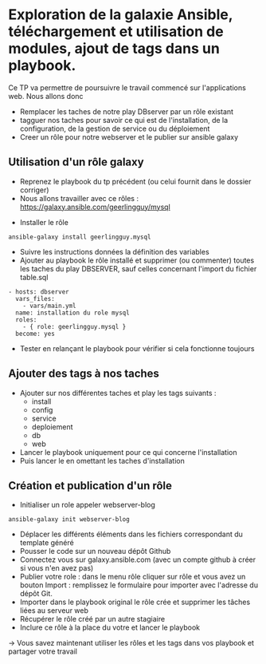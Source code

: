 # Exploration de la galaxie Ansible, téléchargement et utilisation de modules, ajout de tags dans un playbook.

Ce TP va permettre de poursuivre le travail commencé sur l'applications web.
Nous allons donc  
- Remplacer les taches de notre play DBserver par un rôle existant
- tagguer nos taches pour savoir ce qui est de l'installation, de la configuration, de la gestion de service ou du déploiement
- Creer un rôle pour notre webserver et le publier sur ansible galaxy

## Utilisation d'un rôle galaxy
- Reprenez le playbook du tp précédent (ou celui fournit dans le dossier corriger)
- Nous allons travailler avec ce rôles :
https://galaxy.ansible.com/geerlingguy/mysql
* Installer le rôle
```
ansible-galaxy install geerlingguy.mysql
```
- Suivre les instructions données la définition des variables
- Ajouter au playbook le rôle installé et supprimer (ou commenter) toutes les taches du play DBSERVER, sauf celles concernant l'import du fichier table.sql
```
- hosts: dbserver
  vars_files:
    - vars/main.yml
  name: installation du role mysql
  roles:
    - { role: geerlingguy.mysql }
  become: yes
```
- Tester en relançant le playbook pour vérifier si cela fonctionne toujours

## Ajouter des tags à nos taches
* Ajouter sur nos différentes taches et play les tags suivants :
  * install
  * config
  * service
  * deploiement
  * db
  * web
* Lancer le playbook uniquement pour ce qui concerne l'installation
* Puis lancer le en omettant les taches d'installation

## Création et publication d'un rôle
- Initialiser un role appeler webserver-blog
```
ansible-galaxy init webserver-blog 
```
- Déplacer les différents éléments dans les fichiers correspondant du template généré
- Pousser le code sur un nouveau dépôt Github 
- Connectez vous sur galaxy.ansible.com (avec un compte github à créer si vous n'en avez pas)
- Publier votre role : dans le menu rôle cliquer sur rôle et vous avez un bouton Import : remplissez le formulaire pour importer avec l'adresse du dépôt Git. 
- Importer dans le playbook original le rôle crée et supprimer les tâches liées au serveur web
- Récupérer le rôle créé par un autre stagiaire
- Inclure ce rôle à la place du votre et lancer le playbook

-> Vous savez maintenant utiliser les rôles et les tags dans vos playbook et partager votre travail
